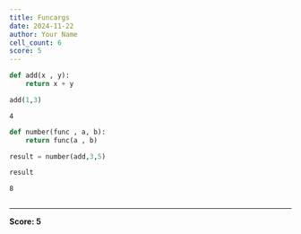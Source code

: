 ```yaml
---
title: Funcargs
date: 2024-11-22
author: Your Name
cell_count: 6
score: 5
---
```


```python
def add(x , y):
    return x + y
```


```python
add(1,3)
```




    4




```python
def number(func , a, b):
    return func(a , b)
```


```python
result = number(add,3,5)
```


```python
result
```




    8




```python

```


---
**Score: 5**
